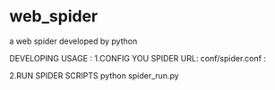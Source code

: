 # web_spider
a web spider developed by python

DEVELOPING 
USAGE :
1.CONFIG YOU SPIDER URL:
conf/spider.conf :

2.RUN SPIDER SCRIPTS
python spider_run.py
